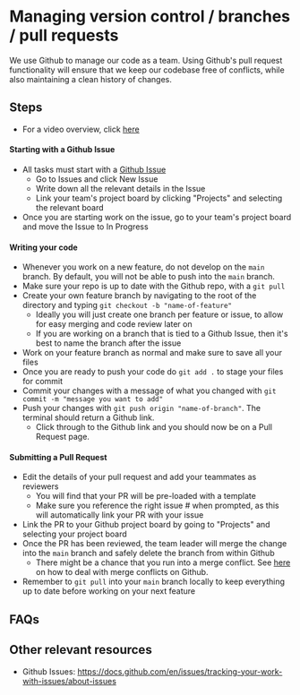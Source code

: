 # Managing version control / branches / pull requests

We use Github to manage our code as a team. Using Github's pull request functionality will ensure that we keep our codebase free of conflicts, while also maintaining a clean history of changes. 

## Steps
- For a video overview, click [here](https://www.youtube.com/watch?v=xbD5lDCzvP8)

#### Starting with a Github Issue
- All tasks must start with a [Github Issue](https://docs.github.com/en/issues/tracking-your-work-with-issues/about-issues)
  - Go to Issues and click New Issue
  - Write down all the relevant details in the Issue
  - Link your team's project board by clicking "Projects" and selecting the relevant board
- Once you are starting work on the issue, go to your team's project board and move the Issue to In Progress

#### Writing your code
- Whenever you work on a new feature, do not develop on the `main` branch. By default, you will not be able to push into the `main` branch. 
- Make sure your repo is up to date with the Github repo, with a `git pull`
- Create your own feature branch by navigating to the root of the directory and typing `git checkout -b "name-of-feature"`
  - Ideally you will just create one branch per feature or issue, to allow for easy merging and code review later on
  - If you are working on a branch that is tied to a Github Issue, then it's best to name the branch after the issue
- Work on your feature branch as normal and make sure to save all your files
- Once you are ready to push your code do `git add .` to stage your files for commit
- Commit your changes with a message of what you changed with `git commit -m "message you want to add"`
- Push your changes with `git push origin "name-of-branch"`. The terminal should return a Github link.
  - Click through to the Github link and you should now be on a Pull Request page.

#### Submitting a Pull Request
- Edit the details of your pull request and add your teammates as reviewers
  - You will find that your PR will be pre-loaded with a template
  - Make sure you reference the right issue # when prompted, as this will automatically link your PR with your issue
- Link the PR to your Github project board by going to "Projects" and selecting your project board
- Once the PR has been reviewed, the team leader will merge the change into the `main` branch and safely delete the branch from within Github
  - There might be a chance that you run into a merge conflict. See [here](https://docs.github.com/en/pull-requests/collaborating-with-pull-requests/addressing-merge-conflicts/resolving-a-merge-conflict-on-github) on how to deal with merge conflicts on Github. 
- Remember to `git pull` into your `main` branch locally to keep everything up to date before working on your next feature

## FAQs

## Other relevant resources
- Github Issues: https://docs.github.com/en/issues/tracking-your-work-with-issues/about-issues